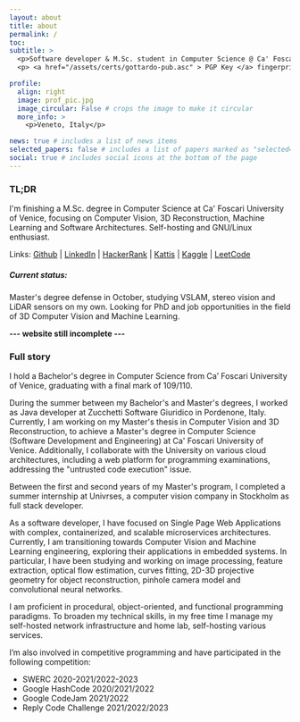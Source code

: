 ```yaml
---
layout: about
title: about
permalink: /
toc:
subtitle: >
  <p>Software developer & M.Sc. student in Computer Science @ Ca' Foscari University of Venice </p>
  <p> <a href="/assets/certs/gottardo-pub.asc" > PGP Key </a> fingerprint: 71B9EC0B7E183D50B9985CA5DE55F626FCF4E95E</p>

profile:
  align: right
  image: prof_pic.jpg
  image_circular: False # crops the image to make it circular
  more_info: >
    <p>Veneto, Italy</p>

news: true # includes a list of news items
selected_papers: false # includes a list of papers marked as "selected={true}"
social: true # includes social icons at the bottom of the page
---
```


### TL;DR
I'm finishing a M.Sc. degree in Computer Science at Ca' Foscari University of Venice, focusing on Computer Vision, 3D Reconstruction, Machine Learning and Software Architectures.
Self-hosting and GNU/Linux enthusiast.

Links:
  [Github](https://github.com/Gotti27) |
  [LinkedIn](https://www.linkedin.com/in/mario-gottardo-744b201a3/?locale=en_US) |
  [HackerRank](https://www.hackerrank.com/h879088) |
  [Kattis](https://open.kattis.com/users/mario-gottardo) |
  [Kaggle](https://www.kaggle.com/gotti27) |
  [LeetCode](https://leetcode.com/u/gotti27)

##### Current status:
Master's degree defense in October, studying VSLAM, stereo vision and LiDAR sensors on my own.
Looking for PhD and job opportunities in the field of 3D Computer Vision and Machine Learning.

__--- website still incomplete ---__

### Full story
I hold a Bachelor's degree in Computer Science from Ca’ Foscari University of Venice, graduating with a final mark of 109/110.

During the summer between my Bachelor's and Master's degrees, I worked as Java developer at Zucchetti Software Giuridico in Pordenone, Italy. 
Currently, I am working on my Master's thesis in Computer Vision and 3D Reconstruction, to achieve a Master's degree in Computer Science (Software Development and Engineering) at Ca' Foscari University of Venice. 
Additionally, I collaborate with the University on various cloud architectures, including a web platform for programming examinations, addressing the "untrusted code execution" issue.

Between the first and second years of my Master's program, I completed a summer internship at Univrses, a computer vision company in Stockholm as full stack developer.

As a software developer, I have focused on Single Page Web Applications with complex, containerized, and scalable microservices architectures. Currently, I am transitioning towards Computer Vision and Machine Learning engineering, exploring their applications in embedded systems. In particular, I have been studying and working on image processing, feature extraction, optical flow estimation, curves fitting, 2D-3D projective geometry for object reconstruction, pinhole camera model and convolutional neural networks.

I am proficient in procedural, object-oriented, and functional programming paradigms.
To broaden my technical skills, in my free time I manage my self-hosted network infrastructure and home lab, self-hosting various services.

I’m also involved in competitive programming and have participated in the following competition:
  - SWERC 2020-2021/2022-2023
  - Google HashCode 2020/2021/2022
  - Google CodeJam 2021/2022
  - Reply Code Challenge 2021/2022/2023

<!--
<i> If an "HR" does not take the time to read your whole CV, they have an attention disorder and you dodged a bullet </i>

-->